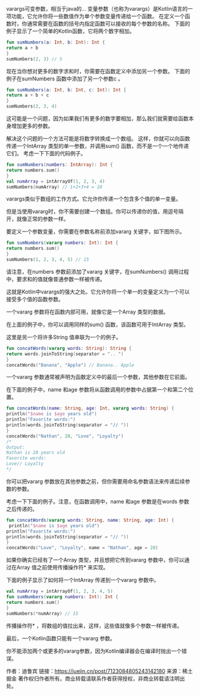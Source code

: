 
varargs可变参数，相当于java的...
变量参数（也称为varargs）是Kotlin语言的一项功能，它允许你将一些数值作为单个参数变量传递给一个函数。
在定义一个函数时，你通常需要在函数的括号内指定函数可以接收的每个参数的名称。
下面的例子显示了一个简单的Kotlin函数，它将两个数字相加。

```kotlin
fun sumNumbers(a: Int, b: Int): Int {
return a + b
}
sumNumbers(2, 3) // 5
```

现在当你想对更多的数字求和时，你需要在函数定义中添加另一个参数。
下面的例子在sumNumbers 函数中添加了另一个参数c 。

```kotlin
fun sumNumbers(a: Int, b: Int, c: Int): Int {
return a + b + c
}
sumNumbers(2, 3, 4)
```

这可能是一个问题，因为如果我们有更多的数字要相加，那么我们就需要给函数本身增加更多的参数。

解决这个问题的一个方法可能是将数字转换成一个数组。
这样，你就可以向函数传递一个IntArray 类型的单一参数，并调用sum() 函数，而不是一个一个地传递它们。
考虑一下下面的代码例子。

```kotlin
fun sumNumbers(numbers: IntArray): Int {
return numbers.sum()
}
val numArray = intArrayOf(1, 2, 3, 4)
sumNumbers(numArray) // 1+2+3+4 = 10
```

varargs类似于数组的工作方式。它允许你传递一个包含多个值的单一变量。

但是当使用vararg时，你不需要创建一个数组。你可以传递你的值，用逗号隔开，就像正常的参数一样。

要定义一个参数变量，你需要在参数名称前添加vararg 关键字，如下图所示。
```kotlin
fun sumNumbers(vararg numbers: Int): Int {
return numbers.sum()
}
sumNumbers(1, 2, 3, 4, 5) // 15
```

请注意，在numbers 参数前添加了vararg 关键字，在sumNumbers() 调用过程中，要求和的值就像普通参数一样被传递。

这就是Kotlin中varargs的强大之处。它允许你将一个单一的变量定义为一个可以接受多个值的函数参数。

一个vararg 参数将在函数内部可用，就像它是一个Array 类型的数据。

在上面的例子中，你可以调用同样的sum() 函数，该函数可用于IntArray 类型。

这里是另一个将许多String 值串联为一个的例子。
```kotlin
fun concatWords(vararg words: String): String {
return words.joinToString(separator = ".. ")
}
concatWords("Banana", "Apple") // Banana.. Apple
```
一个vararg 参数通常被声明为函数定义中的最后一个参数，其他参数在它前面。

在下面的例子中，name 和age 参数将从函数调用的参数中占据第一个和第二个位置。
```kotlin
fun concatWords(name: String, age: Int, vararg words: String) {
println("$name is $age years old")
println("Favorite words:")
println(words.joinToString(separator = "// "))
}
concatWords("Nathan", 28, "Love", "Loyalty")
/*
Output:
Nathan is 28 years old
Favorite words:
Love// Loyalty
*/
```
你可以把vararg 参数放在其他参数之前，但你需要用命名参数语法来传递后续参数的参数。

考虑一下下面的例子。注意，在函数调用中，name 和age 参数是在words 参数之后传递的。
```kotlin
fun concatWords(vararg words: String, name: String, age: Int) {
 println("$name is $age years old")
println("Favorite words:")
println(words.joinToString(separator = "// "))
}
concatWords("Love", "Loyalty", name = "Nathan", age = 28)
```
如果你确实已经有了一个Array 类型，并且想把它传到vararg 参数中，你可以通过在Array 值之前使用传播操作符* 来实现。

下面的例子显示了如何将一个IntArray 传递到一个vararg 参数中。
```kotlin
val numArray = intArrayOf(1, 2, 3, 4, 5)
fun sumNumbers(vararg numbers: Int): Int {
return numbers.sum()
}
sumNumbers(*numArray) // 15
```
传播操作符* ，将数组的值拉出来，这样，这些值就像多个参数一样被传递。

最后，一个Kotlin函数只能有一个vararg 参数。

你不能添加两个或更多的vararg参数，因为Kotlin编译器会在编译时抛出一个错误。

作者：迪鲁宾
链接：https://juejin.cn/post/7123084805243142180
来源：稀土掘金
著作权归作者所有。商业转载请联系作者获得授权，非商业转载请注明出处。